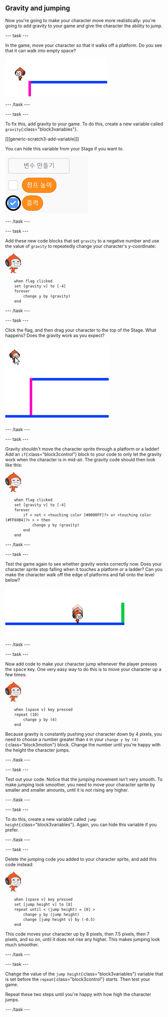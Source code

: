 ## Gravity and jumping

Now you're going to make your character move more realistically: you're going to add gravity to your game and give the character the ability to jump.

\--- task \---

In the game, move your character so that it walks off a platform. Do you see that it can walk into empty space?

![스크린샷](images/dodge-no-gravity.png)

\--- /task \---

\--- task \---

To fix this, add gravity to your game. To do this, create a new variable called `gravity`{:class="block3variables"}.

[[[generic-scratch3-add-variable]]]

You can hide this variable from your Stage if you want to.

![<0>#outside-pic</0> CSS 코드에서 <0>width</0>(너비) 와 <0>height</0>(높이) 값을 수정하여, 바깥 쪽에 있는 이미지를 <0>200px</0>로 수정해보세요. (<0>px</0>는 픽셀을 의미합니다.)](images/dodge-gravity-annotated.png)

\--- /task \---

\--- task \---

Add these new code blocks that set `gravity` to a negative number and use the value of `gravity` to repeatedly change your character's y-coordinate:

![pico walking sprite](images/pico_walking_sprite.png)

```blocks3
    when flag clicked
    set [gravity v] to [-4]
    forever
        change y by (gravity)
    end
```

\--- /task \---

\--- task \---

Click the flag, and then drag your character to the top of the Stage. What happens? Does the gravity work as you expect?

![스크린샷](images/dodge-gravity-drag.png)

\--- /task \---

\--- task \---

Gravity shouldn't move the character sprite through a platform or a ladder! Add an `if`{:class="block3control"} block to your code to only let the gravity work when the character is in mid-air. The gravity code should then look like this:

![pico walking sprite](images/pico_walking_sprite.png)

```blocks3
    when flag clicked
    set [gravity v] to [-4]
    forever
        if < not < <touching color [#0000FF]?> or <touching color [#FF69B4]?> > > then
            change y by (gravity)
        end
    end
```

\--- /task \---

\--- task \---

Test the game again to see whether gravity works correctly now. Does your character sprite stop falling when it touches a platform or a ladder? Can you make the character walk off the edge of platforms and fall onto the level below?

![스크린샷](images/dodge-gravity-test.png)

\--- /task \---

\--- task \---

Now add code to make your character jump whenever the player presses the <kbd>space</kbd> key. One very easy way to do this is to move your character up a few times:

![pico walking sprite](images/pico_walking_sprite.png)

```blocks3
    when [space v] key pressed
    repeat (10)
        change y by (4)
    end
```

Because gravity is constantly pushing your character down by 4 pixels, you need to choose a number greater than `4` in your `change y by (4)`{:class="block3motion"} block. Change the number until you're happy with the height the character jumps.

\--- /task \---

\--- task \---

Test out your code. Notice that the jumping movement isn't very smooth. To make jumping look smoother, you need to move your character sprite by smaller and smaller amounts, until it is not rising any higher.

\--- /task \---

\--- task \---

To do this, create a new variable called `jump height`{:class="block3variables"}. Again, you can hide this variable if you prefer.

\--- /task \---

\--- task \---

Delete the jumping code you added to your character sprite, and add this code instead:

![pico walking sprite](images/pico_walking_sprite.png)

```blocks3
    when [space v] key pressed
    set [jump height v] to [8]
    repeat until < (jump height) = [0] >
        change y by (jump height)
        change [jump height v] by (-0.5)
    end
```

This code moves your character up by 8 pixels, then 7.5 pixels, then 7 pixels, and so on, until it does not rise any higher. This makes jumping look much smoother.

\--- /task \---

\--- task \---

Change the value of the `jump height`{:class="block3variables"} variable that is set before the `repeat`{:class="block3control"} starts. Then test your game.

Repeat these two steps until you're happy with how high the character jumps.

\--- /task \---